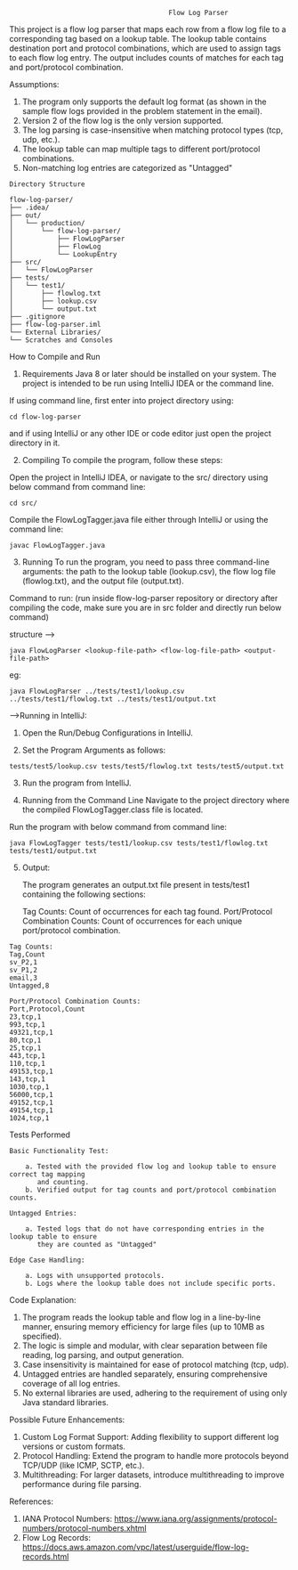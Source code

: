                                             Flow Log Parser

This project is a flow log parser that maps each row from a flow log file to a corresponding tag based on a lookup table. 
The lookup table contains destination port and protocol combinations, which are used to assign tags to each flow log entry. 
The output includes counts of matches for each tag and port/protocol combination.

Assumptions:

   1. The program only supports the default log format (as shown in the sample flow logs provided in the problem statement in the email).
   2. Version 2 of the flow log is the only version supported.
   3. The log parsing is case-insensitive when matching protocol types (tcp, udp, etc.).
   4. The lookup table can map multiple tags to different port/protocol combinations.
   5. Non-matching log entries are categorized as "Untagged"


    Directory Structure

    flow-log-parser/
    ├── .idea/
    ├── out/
    │   └── production/
    │       └── flow-log-parser/
    │           ├── FlowLogParser
    │           ├── FlowLog
    │           └── LookupEntry
    ├── src/
    │   └── FlowLogParser
    ├── tests/
    │   └── test1/
    │       ├── flowlog.txt
    │       ├── lookup.csv
    │       └── output.txt
    ├── .gitignore
    ├── flow-log-parser.iml
    └── External Libraries/
    └── Scratches and Consoles

How to Compile and Run

1. Requirements
Java 8 or later should be installed on your system.
The project is intended to be run using IntelliJ IDEA or the command line.

If using command line, first enter into project directory using:

    cd flow-log-parser

and if using IntelliJ or any other IDE or code editor just open the project directory in it.

2. Compiling
To compile the program, follow these steps:

Open the project in IntelliJ IDEA, or navigate to the src/ directory using below command from command line:

    cd src/

Compile the FlowLogTagger.java file either through IntelliJ or using the command line:

    javac FlowLogTagger.java

3. Running
To run the program, you need to pass three command-line arguments: the path to the lookup table (lookup.csv), the flow log file (flowlog.txt), and the output file (output.txt).

Command to run:
(run inside flow-log-parser repository or directory after compiling the code, make sure you are in src folder and directly run below command)

structure -->

    java FlowLogParser <lookup-file-path> <flow-log-file-path> <output-file-path>

eg:

    java FlowLogParser ../tests/test1/lookup.csv ../tests/test1/flowlog.txt ../tests/test1/output.txt

-->Running in IntelliJ:

   1. Open the Run/Debug Configurations in IntelliJ.

   2. Set the Program Arguments as follows:
   
    tests/test5/lookup.csv tests/test5/flowlog.txt tests/test5/output.txt

   3. Run the program from IntelliJ.

   4. Running from the Command Line
      Navigate to the project directory where the compiled FlowLogTagger.class file is located.

Run the program with below command from command line:

    java FlowLogTagger tests/test1/lookup.csv tests/test1/flowlog.txt tests/test1/output.txt

   5. Output:

      The program generates an output.txt file present in tests/test1 containing the following sections:

      Tag Counts: Count of occurrences for each tag found.
      Port/Protocol Combination Counts: Count of occurrences for each unique port/protocol combination.

    Tag Counts:
    Tag,Count
    sv_P2,1
    sv_P1,2
    email,3
    Untagged,8

    Port/Protocol Combination Counts:
    Port,Protocol,Count
    23,tcp,1
    993,tcp,1
    49321,tcp,1
    80,tcp,1
    25,tcp,1
    443,tcp,1
    110,tcp,1
    49153,tcp,1
    143,tcp,1
    1030,tcp,1
    56000,tcp,1
    49152,tcp,1
    49154,tcp,1
    1024,tcp,1

Tests Performed

    Basic Functionality Test:
    
        a. Tested with the provided flow log and lookup table to ensure correct tag mapping 
           and counting.
        b. Verified output for tag counts and port/protocol combination counts.

    Untagged Entries:
    
        a. Tested logs that do not have corresponding entries in the lookup table to ensure 
           they are counted as "Untagged"

    Edge Case Handling:
    
        a. Logs with unsupported protocols.
        b. Logs where the lookup table does not include specific ports.

Code Explanation:

1. The program reads the lookup table and flow log in a line-by-line manner, ensuring memory efficiency for large files (up to 10MB as specified).
2. The logic is simple and modular, with clear separation between file reading, log parsing, and output generation.
3. Case insensitivity is maintained for ease of protocol matching (tcp, udp).
4. Untagged entries are handled separately, ensuring comprehensive coverage of all log entries.
5. No external libraries are used, adhering to the requirement of using only Java standard libraries.

Possible Future Enhancements:

1. Custom Log Format Support: Adding flexibility to support different log versions or custom formats.
2. Protocol Handling: Extend the program to handle more protocols beyond TCP/UDP (like ICMP, SCTP, etc.).
3. Multithreading: For larger datasets, introduce multithreading to improve performance during file parsing.

References:

1. IANA Protocol Numbers: https://www.iana.org/assignments/protocol-numbers/protocol-numbers.xhtml
2. Flow Log Records: https://docs.aws.amazon.com/vpc/latest/userguide/flow-log-records.html
